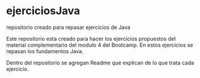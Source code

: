 # ejerciciosJava
repositorio creado para repasar ejercicios de Java

Este repositorio esta creado para hacer los ejercicios propuestos del material complementario del modulo 4 del Bootcamp.
En estos ejercicios se repasan los fundamentos Java.

Dentro del repositorio se agregan Readme que explican de lo que trata cada ejercicio.
